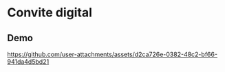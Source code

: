 # Convite digital 
## Demo
https://github.com/user-attachments/assets/d2ca726e-0382-48c2-bf66-941da4d5bd21
